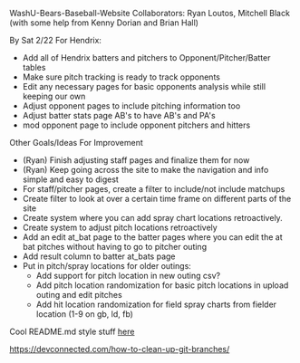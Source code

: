 WashU-Bears-Baseball-Website
Collaborators: Ryan Loutos, Mitchell Black (with some help from Kenny Dorian and Brian Hall)

By Sat 2/22 For Hendrix:
- Add all of Hendrix batters and pitchers to Opponent/Pitcher/Batter tables
- Make sure pitch tracking is ready to track opponents
- Edit any necessary pages for basic opponents analysis while still keeping our own
- Adjust opponent pages to include pitching information too
- Adjust batter stats page AB's to have AB's and PA's
- mod opponent page to include opponent pitchers and hitters

Other Goals/Ideas For Improvement
- (Ryan) Finish adjusting staff pages and finalize them for now
- (Ryan) Keep going across the site to make the navigation and info simple and easy to digest
- For staff/pitcher pages, create a filter to include/not include matchups
- Create filter to look at over a certain time frame on different parts of the site
- Create system where you can add spray chart locations retroactively. 
- Create system to adjust pitch locations retroactively
- Add an edit at_bat page to the batter pages where you can edit the at bat pitches without having to go to pitcher outing
- Add result column to batter at_bats page
- Put in pitch/spray locations for older outings:
  - Add support for pitch location in new outing csv?
  - Add pitch location randomization for basic pitch locations in upload outing and edit pitches
  - Add hit location randomization for field spray charts from fielder location (1-9 on gb, ld, fb)

Cool README.md style stuff [here](https://help.github.com/en/github/writing-on-github/basic-writing-and-formatting-syntax)

https://devconnected.com/how-to-clean-up-git-branches/